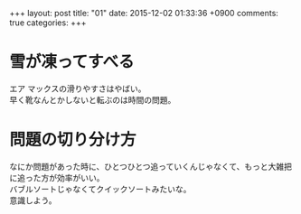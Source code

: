 +++
layout: post
title: "01"
date: 2015-12-02 01:33:36 +0900
comments: true
categories: 
+++

雪が凍ってすべる
===
エア マックスの滑りやすさはやばい。  
早く靴なんとかしないと転ぶのは時間の問題。

問題の切り分け方
===
なにか問題があった時に、ひとつひとつ追っていくんじゃなくて、もっと大雑把に追った方が効率がいい。  
バブルソートじゃなくてクイックソートみたいな。  
意識しよう。

